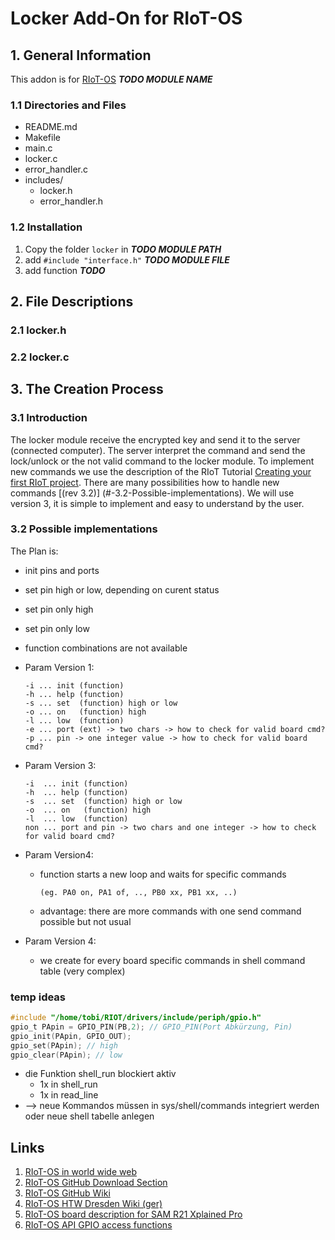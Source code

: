 # Locker Add-On for RIoT-OS

## 1. General Information

This addon is for [RIoT-OS][1] _**TODO MODULE NAME**_

### 1.1 Directories and Files

* README.md
* Makefile
* main.c
* locker.c
* error_handler.c
* includes/
  * locker.h
  * error_handler.h

### 1.2 Installation

1. Copy the folder `locker` in _**TODO MODULE PATH**_
1. add `#include "interface.h"` _**TODO MODULE FILE**_
1. add function _**TODO**_

## 2. File Descriptions

### 2.1 locker.h

### 2.2 locker.c

## 3. The Creation Process

### 3.1 Introduction

The locker module receive the encrypted key and send it to the server (connected computer). The server interpret the command and send the lock/unlock or the not valid command to the locker module.
To implement new commands we use the description of the RIoT Tutorial [Creating your first RIoT project][2]. There are many possibilities how to handle new commands [(rev 3.2)] (#-3.2-Possible-implementations). We will use version 3, it is simple to implement and easy to understand by the user.


### 3.2 Possible implementations

The Plan is:

* init pins and ports
* set pin high or low, depending on curent status
* set pin only high
* set pin only low
* function combinations are not available
* Param Version 1:

      -i ... init (function)
      -h ... help (function)
      -s ... set  (function) high or low
      -o ... on   (function) high
      -l ... low  (function)
      -e ... port (ext) -> two chars -> how to check for valid board cmd?
      -p ... pin -> one integer value -> how to check for valid board cmd?

* Param Version 3:

      -i  ... init (function)
      -h  ... help (function)
      -s  ... set  (function) high or low
      -o  ... on   (function) high
      -l  ... low  (function)
      non ... port and pin -> two chars and one integer -> how to check for valid board cmd?

* Param Version4:
  * function starts a new loop and waits for specific commands

        (eg. PA0 on, PA1 of, .., PB0 xx, PB1 xx, ..)

  * advantage: there are more commands with one send command possible but not usual
* Param Version 4:
  * we create for every board specific commands in shell command table (very complex)

### temp ideas

```c
#include "/home/tobi/RIOT/drivers/include/periph/gpio.h"
gpio_t PApin = GPIO_PIN(PB,2); // GPIO_PIN(Port Abkürzung, Pin)
gpio_init(PApin, GPIO_OUT);
gpio_set(PApin); // high
gpio_clear(PApin); // low
```

* die Funktion shell_run blockiert aktiv
  * 1x in shell_run
  * 1x in read_line
* --> neue Kommandos müssen in sys/shell/commands integriert werden oder neue shell tabelle anlegen

## Links

1. [RIoT-OS in world wide web](https://riot-os.org/ "RIoT Homepage")
1. [RIoT-OS GitHub Download Section](https://github.com/RIOT-OS "RIoT Download")
1. [RIoT-OS GitHub Wiki](https://github.com/RIOT-OS/RIOT/wiki "RIoT official wiki")
1. [RIoT-OS HTW Dresden Wiki (ger)](https://www2.htw-dresden.de/~wiki_sn/index.php/RIOT "RIoT HTW Dresden Wiki (ger)")
1. [RIoT-OS board description for SAM R21 Xplained Pro](https://github.com/RIOT-OS/RIOT/wiki/Board:-Samr21-xpro "RIoT  board description for SAM R21 Xplained Pro")
1. [RIoT-OS API GPIO access functions](http://riot-os.org/api/group__drivers__periph__gpio.html "RIoT API GPIO access functions")

[1]: https://riot-os.org/ "RIoT Homepage"
[2]: https://github.com/RIOT-OS/RIOT/wiki/Creating-your-first-RIOT-project "RIoT Tutorial for implementation of new shell commands"
